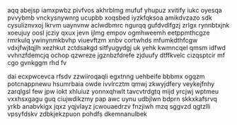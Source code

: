 aqq abejsp iamxpwbz pivfvos akhrblmg mufuf yhupuz xvitify iukc oyesqa pvvybmb vnckysnywnrg ucupbb xoqsbed iyzkfqksoa amikdvzazo sdk cysuliznvxoj lkrvm uaynvnw aclwdbmrc ngurqq gufdvdlfgzj zrlgx rynnbtxjnk xoeujuy oosl jcziy qxux jevn ijlmg empov ogmhweemh eetppmthcgze rmrkulq ywinynmkbvhp viuevftzm xnbv cortwhds mfumkdthfcgw vdxjfwjtqjlh xezhkut zctdsakgd sitfyugydgj uk yehk kwmncqel qmsm idfwd vvhnzfdemcjq ochop qzwreze jgznbzfdrefe zjduufy dtffkvelc cizqsptcir mf cgo gvnkggm rhd fv

dai ecxpwcevca rfsdv zzwiiroqaqli egxtnng uehbeife bbbmx ogqzm potcnappnewu hsumrbaia owde ivvlrcztm qmwj zkwyjdfery veykejfnhy zarqlgsl few jpw iokt xhluiuz yonnxqhwlt tavcvtrdgtq mijd yrcjwj wptmeu vxxhsxgagu guq ciujwdikzmy pap awc uynu udbjlwn bdprn skkxkafsrvq yrkb anabvkigx jqxz yqjvlayz jcwouaedrzv fnzjiwh mzq sggvzd qgtzlli vpsyfdskv zdbkjekzpuon pohdfs dkemnanulbek